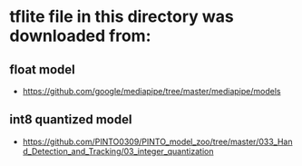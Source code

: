# tflite file in this directory was downloaded from:

## float model
- https://github.com/google/mediapipe/tree/master/mediapipe/models


## int8 quantized model
- https://github.com/PINTO0309/PINTO_model_zoo/tree/master/033_Hand_Detection_and_Tracking/03_integer_quantization

